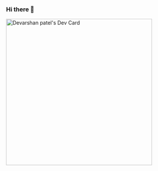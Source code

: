 ### Hi there 👋

<!--
**devarshan/devarshan** is a ✨ _special_ ✨ repository because its `README.md` (this file) appears on your GitHub profile.

Here are some ideas to get you started:

- 🔭 I’m currently working on ...
- 🌱 I’m currently learning ...
- 👯 I’m looking to collaborate on ...
- 🤔 I’m looking for help with ...
- 💬 Ask me about ...
- 📫 How to reach me: ...
- 😄 Pronouns: ...
- ⚡ Fun fact: ...
-->


<a href="https://app.daily.dev/devarshan"><img src="https://api.daily.dev/devcards/c9146cd8b5cb4b33844561124981fd8b.png?r=bkx" width="400" alt="Devarshan patel's Dev Card"/></a>
